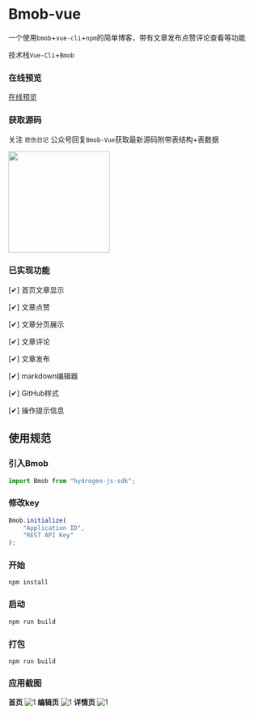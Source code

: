 # Bmob-vue
一个使用`bmob`+`vue-cli`+`npm`的简单博客，带有文章发布点赞评论查看等功能

技术栈`Vue-Cli`+`Bmob`

### 在线预览
[在线预览](http://crazy.lovemysoul.vip/gitdemo/bmob-vue)


### 获取源码
关注 ` 悲伤日记 ` 公众号回复` Bmob-Vue `获取最新源码附带表结构+表数据 

<img width=200 src="http://crazy-x-lovemysoul-x-vip.img.abc188.com/images/beishang.png">

### 已实现功能

[✔] 首页文章显示

[✔] 文章点赞

[✔] 文章分页展示

[✔] 文章评论

[✔] 文章发布

[✔] markdown编辑器

[✔] GitHub样式

[✔] 操作提示信息


## 使用规范

### 引入Bmob
``` javascript
import Bmob from "hydrogen-js-sdk";
```

### 修改key

``` javascript
Bmob.initialize(
    "Application ID",
    "REST API Key"
);
```

### 开始
``` javascrip
npm install
```

### 启动
``` javascript
npm run build
```

### 打包
``` javascrip
npm run build
```


### 应用截图
**首页**
![1](http://crazy.lovemysoul.vip/demo/bmob-vue/image/a1.png)
**编辑页**
![1](http://crazy.lovemysoul.vip/demo/bmob-vue/image/a2.jpg)
**详情页**
![1](http://crazy.lovemysoul.vip/demo/bmob-vue/image/a3.png)
